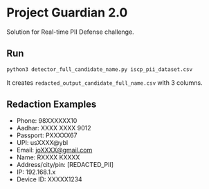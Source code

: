 # Project Guardian 2.0 
Solution for Real-time PII Defense challenge.

## Run
```bash
python3 detector_full_candidate_name.py iscp_pii_dataset.csv
```

It creates `redacted_output_candidate_full_name.csv` with 3 columns.

## Redaction Examples
- Phone: 98XXXXXX10
- Aadhar: XXXX XXXX 9012
- Passport: PXXXXX67
- UPI: usXXXX@ybl
- Email: joXXXX@gmail.com
- Name: RXXXX KXXXX
- Address/city/pin: [REDACTED_PII]
- IP: 192.168.1.x
- Device ID: XXXXX1234
